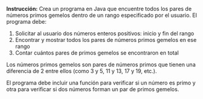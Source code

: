 
**Instrucción:** Crea un programa en Java que encuentre todos los pares de números primos gemelos dentro de un rango especificado por el usuario. El programa debe:

1. Solicitar al usuario dos números enteros positivos: inicio y fin del rango
2. Encontrar y mostrar todos los pares de números primos gemelos en ese rango
3. Contar cuántos pares de primos gemelos se encontraron en total

Los números primos gemelos son pares de números primos que tienen una diferencia de 2 entre ellos (como 3 y 5, 11 y 13, 17 y 19, etc.).

El programa debe incluir una función para verificar si un número es primo y otra para verificar si dos números forman un par de primos gemelos.

